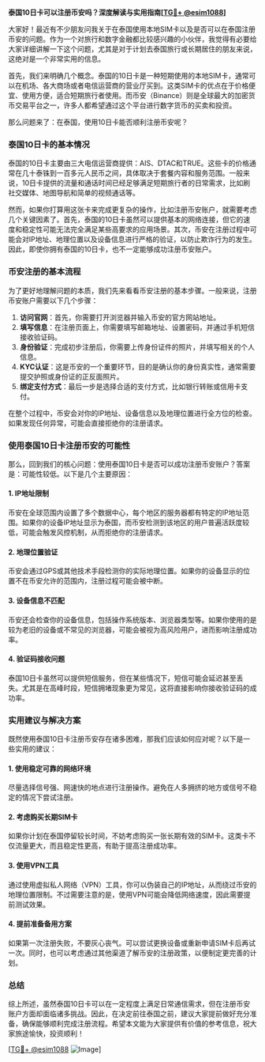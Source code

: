 **泰国10日卡可以注册币安吗？深度解读与实用指南[[TG💪+ @esim1088](https://t.me/s/esim1088)]**

大家好！最近有不少朋友问我关于在泰国使用本地SIM卡以及是否可以在泰国注册币安的问题。作为一个对旅行和数字金融都比较感兴趣的小伙伴，我觉得有必要给大家详细讲解一下这个问题，尤其是对于计划去泰国旅行或长期居住的朋友来说，这绝对是一个非常实用的信息。

首先，我们来明确几个概念。泰国的10日卡是一种短期使用的本地SIM卡，通常可以在机场、各大商场或者电信运营商的营业厅买到。这类SIM卡的优点在于价格便宜、使用方便，适合短期旅行者使用。而币安（Binance）则是全球最大的加密货币交易平台之一，许多人都希望通过这个平台进行数字货币的买卖和投资。

那么问题来了：在泰国，使用10日卡能否顺利注册币安呢？

### 泰国10日卡的基本情况

泰国的10日卡主要由三大电信运营商提供：AIS、DTAC和TRUE。这些卡的价格通常在几十泰铢到一百多元人民币之间，具体取决于套餐内容和服务范围。一般来说，10日卡提供的流量和通话时间已经足够满足短期旅行者的日常需求，比如刷社交媒体、地图导航和简单的视频通话等。

然而，如果你打算用这张卡来完成更复杂的操作，比如注册币安账户，就需要考虑几个关键因素了。首先，泰国的10日卡虽然可以提供基本的网络连接，但它的速度和稳定性可能无法完全满足某些高要求的应用场景。其次，币安在注册过程中可能会对IP地址、地理位置以及设备信息进行严格的验证，以防止欺诈行为的发生。因此，即使你拥有泰国的10日卡，也不一定能够成功注册币安账户。

### 币安注册的基本流程

为了更好地理解问题的本质，我们先来看看币安注册的基本步骤。一般来说，注册币安账户需要以下几个步骤：

1. **访问官网**：首先，你需要打开浏览器并输入币安的官方网站地址。
2. **填写信息**：在注册页面上，你需要填写邮箱地址、设置密码，并通过手机短信接收验证码。
3. **身份验证**：完成初步注册后，你需要上传身份证件的照片，并填写相关的个人信息。
4. **KYC认证**：这是币安的一个重要环节，目的是确认你的身份真实性，通常需要提交护照或身份证的正反面照片。
5. **绑定支付方式**：最后一步是选择合适的支付方式，比如银行转账或信用卡支付。

在整个过程中，币安会对你的IP地址、设备信息以及地理位置进行全方位的检查。如果发现任何异常，可能会直接拒绝你的注册请求。

### 使用泰国10日卡注册币安的可能性

那么，回到我们的核心问题：使用泰国10日卡是否可以成功注册币安账户？答案是：可能性较低。以下是几个主要原因：

#### 1. IP地址限制
币安在全球范围内设置了多个数据中心，每个地区的服务器都有特定的IP地址范围。如果你的设备IP地址显示为泰国，而币安检测到该地区的用户普遍活跃度较低，可能会触发风控机制，从而拒绝你的注册请求。

#### 2. 地理位置验证
币安会通过GPS或其他技术手段检测你的实际地理位置。如果你的设备显示的位置不在币安允许的范围内，注册过程可能会被中断。

#### 3. 设备信息不匹配
币安还会检查你的设备信息，包括操作系统版本、浏览器类型等。如果你使用的是较为老旧的设备或不常见的浏览器，可能会被视为高风险用户，进而影响注册成功率。

#### 4. 验证码接收问题
泰国10日卡虽然可以提供短信服务，但在某些情况下，短信可能会延迟甚至丢失。尤其是在高峰时段，短信拥堵现象更为常见，这将直接影响你接收验证码的成功率。

### 实用建议与解决方案

既然使用泰国10日卡注册币安存在诸多困难，那我们应该如何应对呢？以下是一些实用的建议：

#### 1. 使用稳定可靠的网络环境
尽量选择信号强、网速快的地点进行注册操作。避免在人多拥挤的地方或信号不稳定的情况下尝试注册。

#### 2. 考虑购买长期SIM卡
如果你计划在泰国停留较长时间，不妨考虑购买一张长期有效的SIM卡。这类卡不仅流量更大，而且稳定性更高，有助于提高注册成功率。

#### 3. 使用VPN工具
通过使用虚拟私人网络（VPN）工具，你可以伪装自己的IP地址，从而绕过币安的地理位置限制。不过需要注意的是，使用VPN可能会降低网络速度，因此需要提前测试效果。

#### 4. 提前准备备用方案
如果第一次注册失败，不要灰心丧气。可以尝试更换设备或重新申请SIM卡后再试一次。同时，也可以考虑通过其他渠道了解币安的注册政策，以便制定更完善的计划。

### 总结

综上所述，虽然泰国10日卡可以在一定程度上满足日常通信需求，但在注册币安账户方面却面临诸多挑战。因此，在决定前往泰国之前，建议大家提前做好充分准备，确保能够顺利完成注册流程。希望本文能为大家提供有价值的参考信息，祝大家旅途愉快，投资顺利！

[[TG💪+ @esim1088](https://t.me/s/esim1088) ![Image](https://i.postimg.cc/4NQfJmqS/Snipaste-2025-05-13-00-14-12.png)]